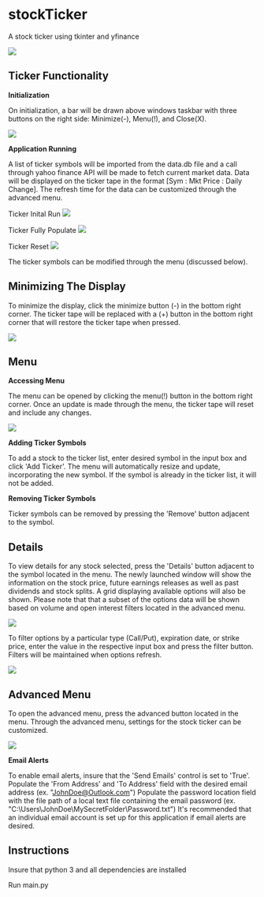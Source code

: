 # stockTicker

A stock ticker using tkinter and yfinance

![](ScreenShots/Full_Tool.JPG)

## Ticker Functionality

**Initialization**

On initialization, a bar will be drawn above windows taskbar with three buttons on the right side: Minimize(-), Menu(!), and Close(X).

![](ScreenShots/Inital_Display.JPG)

**Application Running**

A list of ticker symbols will be imported from the data.db file and a call through yahoo finance API will be made to fetch current market data.
Data will be displayed on the ticker tape in the format [Sym : Mkt Price : Daily Change]. The refresh time for the data can be customized through the advanced menu.

Ticker Inital Run
![](ScreenShots/Ticker_Running.JPG)

Ticker Fully Populate
![](ScreenShots/Ticker_Tape.JPG)

Ticker Reset
![](ScreenShots/Ticker_Tape.JPG)

The ticker symbols can be modified through the menu (discussed below).

## Minimizing The Display
To minimize the display, click the minimize button (-) in the bottom right corner.
The ticker tape will be replaced with a (+) button in the bottom right corner that will restore the ticker tape when pressed.

![](ScreenShots/Min.JPG)

## Menu

**Accessing Menu**

The menu can be opened by clicking the menu(!) button in the bottom right corner.
Once an update is made through the menu, the ticker tape will reset and include any changes.

![](ScreenShots/Menu.JPG)

**Adding Ticker Symbols**

To add a stock to the ticker list, enter desired symbol in the input box and click 'Add Ticker'.
The menu will automatically resize and update, incorporating the new symbol.
If the symbol is already in the ticker list, it will not be added.

**Removing Ticker Symbols**

Ticker symbols can be removed by pressing the 'Remove' button adjacent to the symbol.

## Details

To view details for any stock selected, press the 'Details' button adjacent to the symbol located in the menu.
The newly launched window will show the information on the stock price, future earnings releases as well as past dividends and stock splits.
A grid displaying available options will also be shown. Please note that that a subset of the options data will be shown based on volume and open interest filters located in the advanced menu.

![](ScreenShots/Details_Menu.JPG)

To filter options by a particular type (Call/Put), expiration date, or strike price, enter the value in the respective input box and press the filter button.
Filters will be maintained when options refresh.

![](ScreenShots/Details_Menu_Filters.JPG)

## Advanced Menu

To open the advanced menu, press the advanced button located in the menu. Through the advanced menu, settings for the stock ticker can be customized.

![](ScreenShots/Advanced_Menu.JPG)

**Email Alerts**

To enable email alerts, insure that the 'Send Emails' control is set to 'True'.
Populate the 'From Address' and 'To Address' field with the desired email address (ex. "JohnDoe@Outlook.com")
Populate the password location field with the file path of a local text file containing the email password (ex. "C:\Users\JohnDoe\MySecretFolder\Password.txt")
It's recommended that an individual email account is set up for this application if email alerts are desired. 

## Instructions

Insure that python 3 and all dependencies are installed

Run main.py

